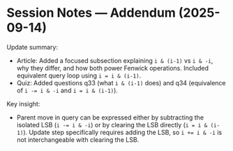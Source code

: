 # Session Notes — Addendum (2025-09-14)

Update summary:
- Article: Added a focused subsection explaining `i & (i-1)` vs `i & -i`, why they differ, and how both power Fenwick operations. Included equivalent query loop using `i = i & (i-1)`.
- Quiz: Added questions q33 (what `i & (i-1)` does) and q34 (equivalence of `i -= i & -i` and `i = i & (i-1)`).

Key insight:
- Parent move in query can be expressed either by subtracting the isolated LSB (`i -= i & -i`) or by clearing the LSB directly (`i = i & (i-1)`). Update step specifically requires adding the LSB, so `i += i & -i` is not interchangeable with clearing the LSB.

